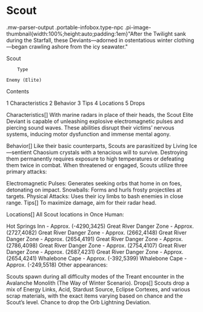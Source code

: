 # Scout

.mw-parser-output .portable-infobox.type-npc .pi-image-thumbnail{width:100%;height:auto;padding:1em}"After the Twilight sank during the Starfall, these Deviants—adorned in ostentatious winter clothing—began crawling ashore from the icy seawater."

Scout


	
		
		
	
	


	

	
		Type
	
	Enemy (Elite)




Contents

1 Characteristics
2 Behavior
3 Tips
4 Locations
5 Drops



Characteristics[]
With marine radars in place of their heads, the Scout Elite Deviant is capable of unleashing explosive electromagnetic pulses and piercing sound waves. These abilities disrupt their victims’ nervous systems, inducing motor dysfunction and immense mental agony.

Behavior[]
Like their basic counterparts, Scouts are parasitized by Living Ice—sentient Chaosium crystals with a tenacious will to survive. Destroying them permanently requires exposure to high temperatures or defeating them twice in combat. When threatened or engaged, Scouts utilize three primary attacks:

Electromagnetic Pulses: Generates seeking orbs that home in on foes, detonating on impact.
Snowballs: Forms and hurls frosty projectiles at targets.
Physical Attacks: Uses their icy limbs to bash enemies in close range.
Tips[]
To maximize damage, aim for their radar head.

Locations[]
All Scout locations in Once Human:

Hot Springs Inn - Approx. (-4290,3425)
Great River Danger Zone - Approx. (2727,4082)
Great River Danger Zone - Approx. (2662,4148)
Great River Danger Zone - Approx. (2654,4191)
Great River Danger Zone - Approx. (2786,4098)
Great River Danger Zone - Approx. (2754,4107)
Great River Danger Zone - Approx. (2687,4231)
Great River Danger Zone - Approx. (2654,4241)
Whalebone Cape - Approx. (-392,5399)
Whalebone Cape - Approx. (-249,5518)
Other appearances:

Scouts spawn during all difficulty modes of the Treant encounter in the Avalanche Monolith (The Way of Winter Scenario).
Drops[]
Scouts drop a mix of Energy Links, Acid, Stardust Source, Eclipse Cortexes, and various scrap materials, with the exact items varying based on chance and the Scout’s level.
Chance to drop the Orb Lightning Deviation.
